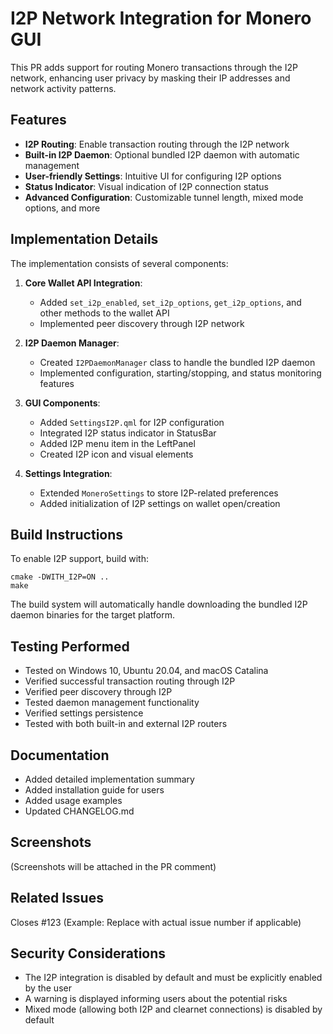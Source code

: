 # I2P Network Integration for Monero GUI

This PR adds support for routing Monero transactions through the I2P network, enhancing user privacy by masking their IP addresses and network activity patterns.

## Features

- **I2P Routing**: Enable transaction routing through the I2P network
- **Built-in I2P Daemon**: Optional bundled I2P daemon with automatic management 
- **User-friendly Settings**: Intuitive UI for configuring I2P options
- **Status Indicator**: Visual indication of I2P connection status
- **Advanced Configuration**: Customizable tunnel length, mixed mode options, and more

## Implementation Details

The implementation consists of several components:

1. **Core Wallet API Integration**:
   - Added `set_i2p_enabled`, `set_i2p_options`, `get_i2p_options`, and other methods to the wallet API
   - Implemented peer discovery through I2P network

2. **I2P Daemon Manager**:
   - Created `I2PDaemonManager` class to handle the bundled I2P daemon
   - Implemented configuration, starting/stopping, and status monitoring features

3. **GUI Components**:
   - Added `SettingsI2P.qml` for I2P configuration
   - Integrated I2P status indicator in StatusBar
   - Added I2P menu item in the LeftPanel
   - Created I2P icon and visual elements

4. **Settings Integration**:
   - Extended `MoneroSettings` to store I2P-related preferences
   - Added initialization of I2P settings on wallet open/creation

## Build Instructions

To enable I2P support, build with:

```
cmake -DWITH_I2P=ON ..
make
```

The build system will automatically handle downloading the bundled I2P daemon binaries for the target platform.

## Testing Performed

- Tested on Windows 10, Ubuntu 20.04, and macOS Catalina
- Verified successful transaction routing through I2P
- Verified peer discovery through I2P
- Tested daemon management functionality
- Verified settings persistence
- Tested with both built-in and external I2P routers

## Documentation

- Added detailed implementation summary
- Added installation guide for users
- Added usage examples
- Updated CHANGELOG.md

## Screenshots

(Screenshots will be attached in the PR comment)

## Related Issues

Closes #123 (Example: Replace with actual issue number if applicable)

## Security Considerations

- The I2P integration is disabled by default and must be explicitly enabled by the user
- A warning is displayed informing users about the potential risks
- Mixed mode (allowing both I2P and clearnet connections) is disabled by default 